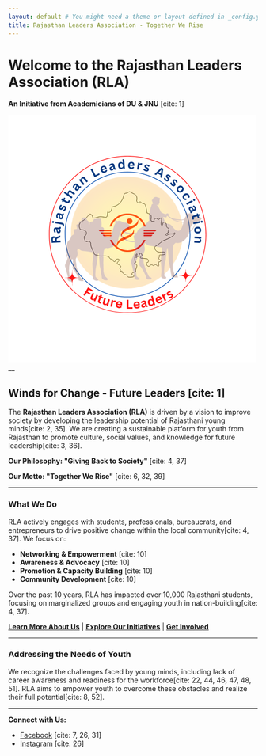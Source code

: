 ```yaml
---
layout: default # You might need a theme or layout defined in _config.yml
title: Rajasthan Leaders Association - Together We Rise
---
```


# Welcome to the Rajasthan Leaders Association (RLA)

**An Initiative from Academicians of DU & JNU** [cite: 1]

![RLA Logo](assets/logo.png)  __

## Winds for Change - Future Leaders [cite: 1]

The **Rajasthan Leaders Association (RLA)** is driven by a vision to improve society by developing the leadership potential of Rajasthani young minds[cite: 2, 35]. We are creating a sustainable platform for youth from Rajasthan to promote culture, social values, and knowledge for future leadership[cite: 3, 36].

**Our Philosophy: "Giving Back to Society"** [cite: 4, 37]

**Our Motto: "Together We Rise"** [cite: 6, 32, 39]

---

### What We Do

RLA actively engages with students, professionals, bureaucrats, and entrepreneurs to drive positive change within the local community[cite: 4, 37]. We focus on:

* **Networking & Empowerment** [cite: 10]
* **Awareness & Advocacy** [cite: 10]
* **Promotion & Capacity Building** [cite: 10]
* **Community Development** [cite: 10]

Over the past 10 years, RLA has impacted over 10,000 Rajasthani students, focusing on marginalized groups and engaging youth in nation-building[cite: 4, 37].

[**Learn More About Us**](./about.md) | [**Explore Our Initiatives**](./initiatives.md) | [**Get Involved**](./get-involved.md)

---

### Addressing the Needs of Youth

We recognize the challenges faced by young minds, including lack of career awareness and readiness for the workforce[cite: 22, 44, 46, 47, 48, 51]. RLA aims to empower youth to overcome these obstacles and realize their full potential[cite: 8, 52].

---

**Connect with Us:**

* [Facebook](https://www.facebook.com/rlaindia) [cite: 7, 26, 31]
* [Instagram](https://www.instagram.com/rla.india) [cite: 26]
